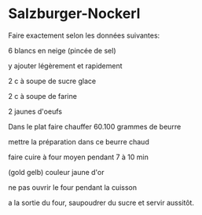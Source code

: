 # Salzburger-Nockerl

Faire exactement selon les données suivantes:

6 blancs en neige \(pincée de sel\)

y ajouter légèrement et rapidement

2 c à soupe de sucre glace

2 c à soupe de farine

2 jaunes d'oeufs

Dans le plat faire chauffer 60.100 grammes de beurre

mettre la préparation dans ce beurre chaud

faire cuire à four moyen pendant 7 à 10 min

\(gold gelb\) couleur jaune d'or

ne pas ouvrir le four pendant la cuisson

a la sortie du four, saupoudrer du sucre et servir aussitôt.

